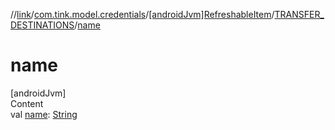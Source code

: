 //[link](../../../index.md)/[com.tink.model.credentials](../../index.md)/[[androidJvm]RefreshableItem](../index.md)/[TRANSFER_DESTINATIONS](index.md)/[name](name.md)



# name  
[androidJvm]  
Content  
val [name](name.md): [String](https://kotlinlang.org/api/latest/jvm/stdlib/kotlin/-string/index.html)  



